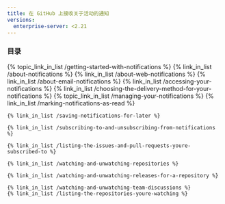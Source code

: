 ```yaml
---
title: 在 GitHub 上接收关于活动的通知
versions:
  enterprise-server: <2.21
---
```


### 目录

{% topic_link_in_list /getting-started-with-notifications %}
    {% link_in_list /about-notifications %}
    {% link_in_list /about-web-notifications %}
    {% link_in_list /about-email-notifications %}
    {% link_in_list /accessing-your-notifications %}
    {% link_in_list /choosing-the-delivery-method-for-your-notifications %}
{% topic_link_in_list /managing-your-notifications %}
    {% link_in_list /marking-notifications-as-read %}
<!-- if currentVersion == "free-pro-team@latest" or currentVersion ver_gt "enterprise-server@2.15" -->
    {% link_in_list /saving-notifications-for-later %}
<!-- endif -->
    {% link_in_list /subscribing-to-and-unsubscribing-from-notifications %}
<!-- if currentVersion == "free-pro-team@latest" or currentVersion ver_gt "enterprise-server@2.16" -->
    {% link_in_list /listing-the-issues-and-pull-requests-youre-subscribed-to %}
<!-- endif -->
    {% link_in_list /watching-and-unwatching-repositories %}
<!-- if currentVersion == "free-pro-team@latest" or currentVersion ver_gt "enterprise-server@2.15" -->
    {% link_in_list /watching-and-unwatching-releases-for-a-repository %}
<!-- endif -->
    {% link_in_list /watching-and-unwatching-team-discussions %}
    {% link_in_list /listing-the-repositories-youre-watching %}
